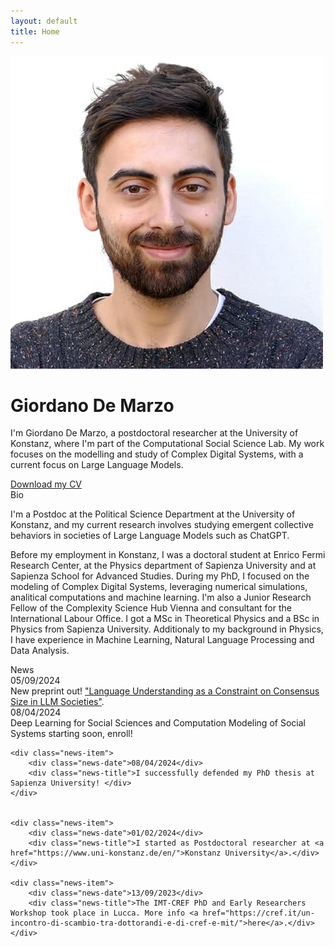 ```yaml
---
layout: default
title: Home
---
```


<div class="intro-container">
    <img src="/images/Giordano-De_Marzo.jpg" alt="Giordano De Marzo" class="profile-photo"/>
    <div class="intro-text">
        <h1>Giordano De Marzo</h1>
        <p>I'm Giordano De Marzo, a postdoctoral researcher at the University of Konstanz, where I'm part of the Computational Social Science Lab. My work focuses on the modelling and study of Complex Digital Systems, with a current focus on Large Language Models.</p>
        <!-- Button for downloading the CV -->
    <a href="/files/CV_GiordanoDeMarzo.pdf" class="download-cv-btn" download="Giordano_De_Marzo_CV">Download my CV</a>
    </div>
</div>

<div class="section-heading">Bio</div>
<div class="section-content">
<p>
I'm a Postdoc at the Political Science Department at the University of Konstanz, and my current research involves studying emergent collective behaviors in societies of Large Language Models such as ChatGPT.
</p>
<p>
Before my employment in Konstanz, I was a doctoral student at Enrico Fermi Research Center, at the Physics department of Sapienza University and at Sapienza School for Advanced Studies. During my PhD, I focused on the modeling of Complex Digital Systems, leveraging numerical simulations, analitical computations and machine learning. I'm also a Junior Research Fellow of the Complexity Science Hub Vienna and consultant for the International Labour Office. I got a MSc in Theoretical Physics and a BSc in Physics from Sapienza University. Additionaly to my background in Physics, I have experience in Machine Learning, Natural Language Processing and Data Analysis. 
</p>
</div>
<div class="section-heading">News</div>
<div class="news-section">
    <div class="news-item">
        <div class="news-date">05/09/2024</div>
        <div class="news-title">New preprint out! <a href="https://arxiv.org/abs/2409.02822">"Language Understanding as a Constraint on Consensus Size in LLM Societies"</a>. </div>
    </div>
    <div class="news-item">
        <div class="news-date">08/04/2024</div>
        <div class="news-title">Deep Learning for Social Sciences and Computation Modeling of Social Systems starting soon, enroll! </div>
    </div>
    
    <div class="news-item">
        <div class="news-date">08/04/2024</div>
        <div class="news-title">I successfully defended my PhD thesis at Sapienza University! </div>
    </div>
    
    
    <div class="news-item">
        <div class="news-date">01/02/2024</div>
        <div class="news-title">I started as Postdoctoral researcher at <a href="https://www.uni-konstanz.de/en/">Konstanz University</a>.</div>
    </div>
    
    <div class="news-item">
        <div class="news-date">13/09/2023</div>
        <div class="news-title">The IMT-CREF PhD and Early Researchers Workshop took place in Lucca. More info <a href="https://cref.it/un-incontro-di-scambio-tra-dottorandi-e-di-cref-e-mit/">here</a>.</div>
    </div>
    
</div>

